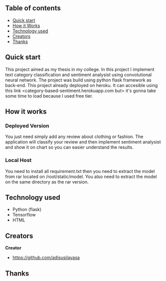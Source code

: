 ## Table of contents

- [Quick start](#quick-start)
- [How it Works](#How-it-Works)
- [Technology used](#Technology-used)
- [Creators](#creators)
- [Thanks](#thanks)


## Quick start
This project aimed as my thesis in my college. In this project I implement text category classification and sentiment analysist using convolutional neural network. The project was build using python flask framework as back-end. This project already deployed on heroku. It can accesible using this link <category-based-sentiment.herokuapp.com but> it's gonna take some time to load because I used free tier.

## How it works
### Deployed Version
You just need simply add any review about clothing or fashion. The application will classify your review and then implement sentiment analysist and show it on chart so you can easier understand the results.

### Local Host
You need to install all requirement.txt then you need to extract the model from rar located on /root/static/model. You also need to extract the model on the same directory as the rar version.

## Technology used
- Python (flask)
- Tensorflow
- HTML

## Creators

**Creator**

- <https://github.com/adisusilayasa>

## Thanks
